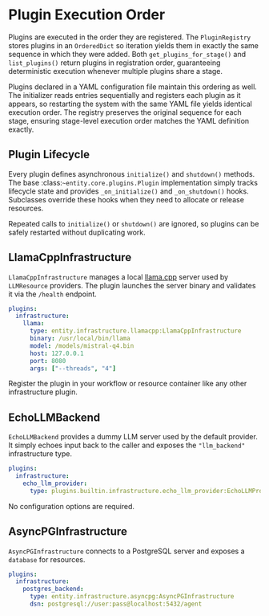 # Plugin Execution Order

Plugins are executed in the order they are registered. The `PluginRegistry`
stores plugins in an `OrderedDict` so iteration yields them in exactly the
same sequence in which they were added. Both `get_plugins_for_stage()` and
`list_plugins()` return plugins in registration order, guaranteeing
deterministic execution whenever multiple plugins share a stage.

Plugins declared in a YAML configuration file maintain this ordering as well.
The initializer reads entries sequentially and registers each plugin as it
appears, so restarting the system with the same YAML file yields identical
execution order. The registry preserves the original sequence for each stage,
ensuring stage-level execution order matches the YAML definition exactly.

## Plugin Lifecycle

Every plugin defines asynchronous `initialize()` and `shutdown()` methods.  The
base :class:`~entity.core.plugins.Plugin` implementation simply tracks lifecycle
state and provides `_on_initialize()` and `_on_shutdown()` hooks.  Subclasses
override these hooks when they need to allocate or release resources.

Repeated calls to `initialize()` or `shutdown()` are ignored, so plugins can be
safely restarted without duplicating work.

## LlamaCppInfrastructure

`LlamaCppInfrastructure` manages a local [llama.cpp](https://github.com/ggerganov/llama.cpp)
server used by `LLMResource` providers. The plugin launches the server binary and
validates it via the `/health` endpoint.

```yaml
plugins:
  infrastructure:
    llama:
      type: entity.infrastructure.llamacpp:LlamaCppInfrastructure
      binary: /usr/local/bin/llama
      model: /models/mistral-q4.bin
      host: 127.0.0.1
      port: 8080
      args: ["--threads", "4"]
```

Register the plugin in your workflow or resource container like any other
infrastructure plugin.

## EchoLLMBackend

`EchoLLMBackend` provides a dummy LLM server used by the default provider. It simply echoes input
back to the caller and exposes the `"llm_backend"` infrastructure type.

```yaml
plugins:
  infrastructure:
    echo_llm_provider:
      type: plugins.builtin.infrastructure.echo_llm_provider:EchoLLMProvider
```

No configuration options are required.

## AsyncPGInfrastructure

`AsyncPGInfrastructure` connects to a PostgreSQL server and exposes a
`database` for resources.

```yaml
plugins:
  infrastructure:
    postgres_backend:
      type: entity.infrastructure.asyncpg:AsyncPGInfrastructure
      dsn: postgresql://user:pass@localhost:5432/agent
```

